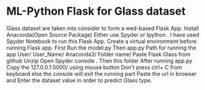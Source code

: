 # ML-Python Flask for Glass dataset
Glass dataset are taken into consider to form a wed-based Flask App.
Install Anaconda(Open Source Package)
Either use Spyder or Ipython .
I have used Spyder Notebook to run this Flask App.
Create a virtual environment before running Flask app.
First Run the model.py 
Then app.py
Path for running the app User/ User_Name/ Anaconda3/ Folder name/ Paste Flask Glass from github
Unzip
Open Spyder console . Then this folder
After running app.py Copy the 127.0.0.1:5000/ using mouse button
Don't press ctrl+ C from keyboard else the console will exit the running part
Paste the url in browser and Enter the dataset value in order to predict Glass type.
